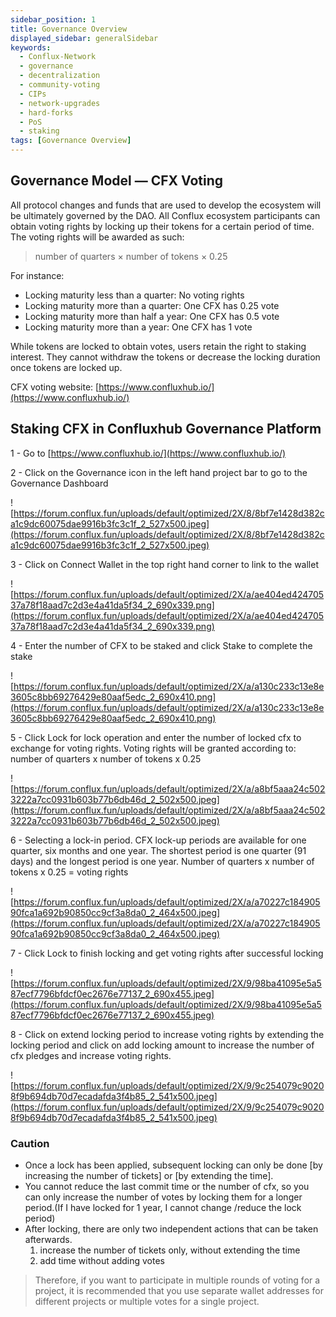 ```yaml
---
sidebar_position: 1
title: Governance Overview
displayed_sidebar: generalSidebar
keywords:
  - Conflux-Network
  - governance
  - decentralization
  - community-voting
  - CIPs
  - network-upgrades
  - hard-forks
  - PoS
  - staking
tags: [Governance Overview]
---
```


## **Governance Model — CFX Voting**

All protocol changes and funds that are used to develop the ecosystem will be ultimately governed by the DAO. All Conflux ecosystem participants can obtain voting rights by locking up their tokens for a certain period of time. The voting rights will be awarded as such:

> number of quarters × number of tokens × 0.25
> 

For instance:

- Locking maturity less than a quarter: No voting rights
- Locking maturity more than a quarter: One CFX has 0.25 vote
- Locking maturity more than half a year: One CFX has 0.5 vote
- Locking maturity more than a year: One CFX has 1 vote

While tokens are locked to obtain votes, users retain the right to staking interest. They cannot withdraw the tokens or decrease the locking duration once tokens are locked up.

CFX voting website: [https://www.confluxhub.io/](https://www.confluxhub.io/)

## Staking CFX in Confluxhub Governance Platform

1 - Go to [https://www.confluxhub.io/](https://www.confluxhub.io/)

2 - Click on the Governance icon in the left hand project bar to go to the Governance Dashboard

![https://forum.conflux.fun/uploads/default/optimized/2X/8/8bf7e1428d382ca1c9dc60075dae9916b3fc3c1f_2_527x500.jpeg](https://forum.conflux.fun/uploads/default/optimized/2X/8/8bf7e1428d382ca1c9dc60075dae9916b3fc3c1f_2_527x500.jpeg)

3 - Click on Connect Wallet in the top right hand corner to link to the wallet

![https://forum.conflux.fun/uploads/default/optimized/2X/a/ae404ed42470537a78f18aad7c2d3e4a41da5f34_2_690x339.png](https://forum.conflux.fun/uploads/default/optimized/2X/a/ae404ed42470537a78f18aad7c2d3e4a41da5f34_2_690x339.png)

4 - Enter the number of CFX to be staked and click Stake to complete the stake

![https://forum.conflux.fun/uploads/default/optimized/2X/a/a130c233c13e8e3605c8bb69276429e80aaf5edc_2_690x410.png](https://forum.conflux.fun/uploads/default/optimized/2X/a/a130c233c13e8e3605c8bb69276429e80aaf5edc_2_690x410.png)

5 - Click Lock for lock operation and enter the number of locked cfx to exchange for voting rights. Voting rights will be granted according to: number of quarters x number of tokens x 0.25

![https://forum.conflux.fun/uploads/default/optimized/2X/a/a8bf5aaa24c5023222a7cc0931b603b77b6db46d_2_502x500.jpeg](https://forum.conflux.fun/uploads/default/optimized/2X/a/a8bf5aaa24c5023222a7cc0931b603b77b6db46d_2_502x500.jpeg)

6 - Selecting a lock-in period. CFX lock-up periods are available for one quarter, six months and one year. The shortest period is one quarter (91 days) and the longest period is one year. Number of quarters x number of tokens x 0.25 = voting rights

![https://forum.conflux.fun/uploads/default/optimized/2X/a/a70227c18490590fca1a692b90850cc9cf3a8da0_2_464x500.jpeg](https://forum.conflux.fun/uploads/default/optimized/2X/a/a70227c18490590fca1a692b90850cc9cf3a8da0_2_464x500.jpeg)

7 - Click Lock to finish locking and get voting rights after successful locking

![https://forum.conflux.fun/uploads/default/optimized/2X/9/98ba41095e5a587ecf7796bfdcf0ec2676e77137_2_690x455.jpeg](https://forum.conflux.fun/uploads/default/optimized/2X/9/98ba41095e5a587ecf7796bfdcf0ec2676e77137_2_690x455.jpeg)

8 - Click on extend locking period to increase voting rights by extending the locking period and click on add locking amount to increase the number of cfx pledges and increase voting rights.

![https://forum.conflux.fun/uploads/default/optimized/2X/9/9c254079c90208f9b694db70d7ecadafda3f4b85_2_541x500.jpeg](https://forum.conflux.fun/uploads/default/optimized/2X/9/9c254079c90208f9b694db70d7ecadafda3f4b85_2_541x500.jpeg)

### Caution

- Once a lock has been applied, subsequent locking can only be done [by increasing the number of tickets] or [by extending the time].
- You cannot reduce the last commit time or the number of cfx, so you can only increase the number of votes by locking them for a longer period.(If I have locked for 1 year, I cannot change /reduce the lock period)
- After locking, there are only two independent actions that can be taken afterwards.
    1. increase the number of tickets only, without extending the time
    2. add time without adding votes

> Therefore, if you want to participate in multiple rounds of voting for a project, it is recommended that you use separate wallet addresses for different projects or multiple votes for a single project.
>
